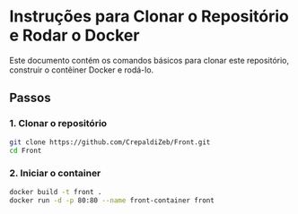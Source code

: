 # Instruções para Clonar o Repositório e Rodar o Docker

Este documento contém os comandos básicos para clonar este repositório, construir o contêiner Docker e rodá-lo.

## Passos

### 1. Clonar o repositório

```bash
git clone https://github.com/CrepaldiZeb/Front.git
cd Front
```

### 2. Iniciar o container
```bash
docker build -t front .
docker run -d -p 80:80 --name front-container front
``` 
